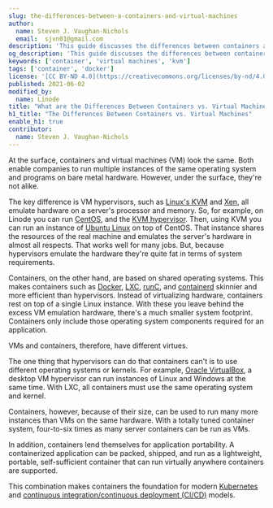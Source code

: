 ```yaml
---
slug: the-differences-between-a-containers-and-virtual-machines
author:
  name: Steven J. Vaughan-Nichols
  email:  sjvn01@gmail.com
description: 'This guide discusses the differences between containers and virtual machines. You may be newer to the cloud computing landscape and have encountered terms and technologies like Docker, Linux KVM, and virtualization. Use this guide to learn how containers and virtual machines provide the core technology behind modern cloud computing practices.'
og_description: 'This guide discusses the differences between containers and virtual machines. You may be newer to the cloud computing landscape and have encountered terms and technologies like Docker, Linux KVM, and virtualization. Use this guide to learn how containers and virtual machines provide the core technology behind modern cloud computing practices.'
keywords: ['container', 'virtual machines', 'kvm']
tags: ['container', 'docker']
license: '[CC BY-ND 4.0](https://creativecommons.org/licenses/by-nd/4.0)'
published: 2021-06-02
modified_by:
  name: Linode
title: "What are the Differences Between Containers vs. Virtual Machines?"
h1_title: "The Differences Between Containers vs. Virtual Machines"
enable_h1: true
contributor:
  name: Steven J. Vaughan-Nichols
---
```


At the surface, containers and virtual machines (VM) look the same. Both enable companies to run multiple instances of the same operating system and programs on bare metal hardware. However, under the surface, they're not alike.

The key difference is  VM hypervisors, such as [Linux's KVM](https://www.linux-kvm.org/page/Main_Page) and [Xen](https://xenproject.org/), all emulate hardware on a server's processor and memory. So, for example, on Linode you can run [CentOS](https://www.centos.org/), and the [KVM hypervisor](/docs/guides/kvm-reference/). Then, using KVM you can run an instance of [Ubuntu Linux](https://ubuntu.com/) on top of CentOS. That instance shares the resources of the real machine and emulates the server's hardware in almost all respects. That works well for many jobs. But, because hypervisors emulate the hardware they're quite fat in terms of system requirements.

Containers, on the other hand, are based on shared operating systems. This makes containers such as [Docker](https://www.docker.com/), [LXC](https://linuxcontainers.org/), [runC](https://github.com/opencontainers/runc), and [containerd](https://containerd.io/) skinnier and more efficient than hypervisors. Instead of virtualizing hardware, containers rest on top of a single Linux instance. With these you leave behind the excess VM emulation hardware, there's a much smaller system footprint. Containers only include those operating system components required for an application.

VMs and containers, therefore, have different virtues.

The one thing that hypervisors can do that containers can't is to use different operating systems or kernels. For example, [Oracle VirtualBox](https://www.virtualbox.org/), a desktop VM hypervisor can run instances of Linux and Windows at the same time. With LXC, all containers must use the same operating system and kernel.

Containers, however, because of their size, can be used to run many more instances than VMs on the same hardware. With a totally tuned container system, four-to-six times as many server containers can be run as VMs.

In addition, containers lend themselves for application portability.  A containerized application can be packed, shipped, and run as a lightweight, portable, self-sufficient container that can run virtually anywhere containers are supported.

This combination makes containers the foundation for modern [Kubernetes](https://www.linode.com/docs/guides/beginners-guide-to-kubernetes-part-1-introduction/) and [continuous integration/continuous deployment (CI/CD)](/docs/guides/introduction-ci-cd/) models.



